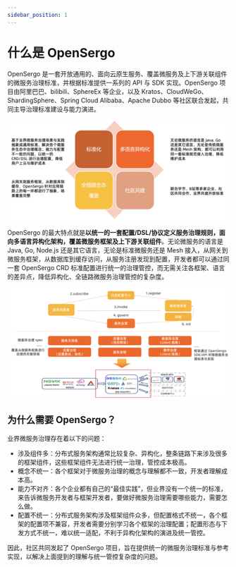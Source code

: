 ```yaml
---
sidebar_position: 1
---
```


# 什么是 OpenSergo

OpenSergo 是一套开放通用的、面向云原生服务、覆盖微服务及上下游关联组件的微服务治理标准，并根据标准提供一系列的 API 与 SDK 实现。OpenSergo 项目由阿里巴巴、bilibili、SphereEx 等企业，以及 Kratos、CloudWeGo、ShardingSphere、Spring Cloud Alibaba、Apache Dubbo 等社区联合发起，共同主导治理标准建设与能力演进。

![highlights](../resources/opensergo-basic-highlights-cn.jpg)

OpenSergo 的最大特点就是**以统一的一套配置/DSL/协议定义服务治理规则，面向多语言异构化架构，覆盖微服务框架及上下游关联组件**。无论微服务的语言是 Java, Go, Node.js 还是其它语言，无论是标准微服务还是 Mesh 接入，从网关到微服务框架，从数据库到缓存访问，从服务注册发现到配置，开发者都可以通过同一套 OpenSergo CRD 标准配置进行统一的治理管控，而无需关注各框架、语言的差异点，降低异构化、全链路微服务治理管控的复杂度。

![landscape](../resources/opensergo-spec-areas-cn.png)

## 为什么需要 OpenSergo？

业界微服务治理存在着以下的问题：

* 涉及组件多：分布式服务架构通常比较复杂、异构化，整条链路下来涉及很多的框架组件，这些框架组件无法进行统一治理，管控成本极高。
* 概念不统一：各个框架对于微服务治理的概念与理解都不一致，开发者理解成本高。
* 能力不对齐：各个企业都有自己的“最佳实践”，但业界没有一个统一的标准，来告诉微服务开发者与框架开发者，要做好微服务治理需要哪些能力，需要怎么做。
* 配置不统一：分布式服务架构涉及框架组件众多，但配置格式不统一，各个框架的配置项不兼容，开发者需要分别学习各个框架的治理配置；配置形态与下发方式不统一，难以统一适配，不利于异构化架构的演进及统一管控。

因此，社区共同发起了 OpenSergo 项目，旨在提供统一的微服务治理标准与参考实现，以解决上面提到的理解与统一管控复杂度的问题。